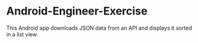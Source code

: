 # Android-Engineer-Exercise
This Android app downloads JSON data from an API and displays it sorted in a list view.
